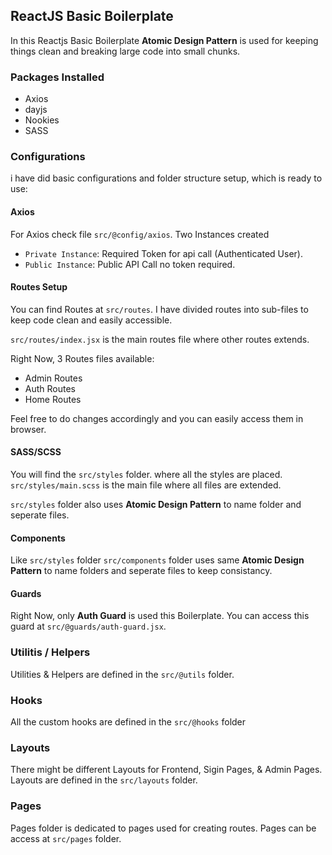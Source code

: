 ## ReactJS Basic Boilerplate

In this Reactjs Basic Boilerplate **Atomic Design Pattern** is used for keeping things clean and breaking large code into small chunks.

### Packages Installed

- Axios
- dayjs
- Nookies
- SASS

### Configurations

i have did basic configurations and folder structure setup, which is ready to use:

#### Axios

For Axios check file `src/@config/axios`.
Two Instances created

- `Private Instance`: Required Token for api call (Authenticated User).
- `Public Instance`: Public API Call no token required.

#### Routes Setup

You can find Routes at `src/routes`.
I have divided routes into sub-files to keep code clean and easily accessible.

`src/routes/index.jsx` is the main routes file where other routes extends.

Right Now, 3 Routes files available:

- Admin Routes
- Auth Routes
- Home Routes

Feel free to do changes accordingly and you can easily access them in browser.

#### SASS/SCSS

You will find the `src/styles` folder. where all the styles are placed. `src/styles/main.scss` is the main file where all files are extended.

`src/styles` folder also uses **Atomic Design Pattern** to name folder and seperate files.

#### Components

Like `src/styles` folder `src/components` folder uses same **Atomic Design Pattern** to name folders and seperate files to keep consistancy.

#### Guards

Right Now, only **Auth Guard** is used this Boilerplate. You can access this guard at `src/@guards/auth-guard.jsx`.

### Utilitis / Helpers

Utilities & Helpers are defined in the `src/@utils` folder.

### Hooks

All the custom hooks are defined in the `src/@hooks` folder

### Layouts

There might be different Layouts for Frontend, Sigin Pages, & Admin Pages. Layouts are defined in the `src/layouts` folder.

### Pages

Pages folder is dedicated to pages used for creating routes. Pages can be access at `src/pages` folder.
